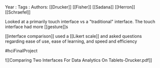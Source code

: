 Year   :
Tags   :
Authors: [[Drucker]] [[Fisher]] [[Sadana]] [[Herron]] [[Schraefel]]

Looked at a primarily touch interface vs a "traditional" interface. The touch interface had more [[gesture]]s

[[interface comparison]] used a [[Likert scale]] and asked questions regarding ease of use, ease of learning, and speed and efficiency

#hciFinalProject 

![[Comparing Two Interfaces For Data Analytics On Tablets-Drucker.pdf]]